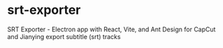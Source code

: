 # srt-exporter
SRT Exporter - Electron app with React, Vite, and Ant Design for CapCut and Jianying export subtitle (srt) tracks
